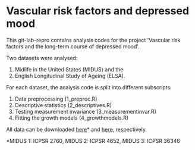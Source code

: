 # Vascular risk factors and depressed mood

This git-lab-repro contains analysis codes for the project 'Vascular risk factors and the long-term course of depressed mood'. 

Two datasets were analysed: 

1. Midlife in the United States (MIDUS) and the 
2. English Longitudinal Study of Ageing (ELSA). 

For each dataset, the analysis code is split into different subscripts:

1. Data preprocessing (1_preproc.R)
2. Descriptive statistics (2_descriptives.R)
3. Testing measurement invariance (3_measurementinvar.R)
4. Fitting the growth models (4_growthmodels.R)

All data can be downloaded [here](https://www.icpsr.umich.edu/icpsrweb/ICPSR/series/203)* and [here](https://beta.ukdataservice.ac.uk/datacatalogue/series/series?id=200011), respectively. 

*MIDUS 1: ICPSR 2760, MIDUS 2: ICPSR 4652, MIDUS 3: ICPSR 36346
